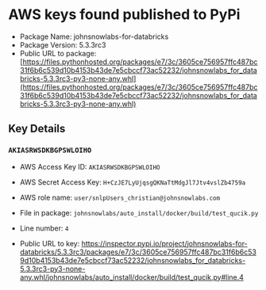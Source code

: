 # AWS keys found published to PyPi

* Package Name: johnsnowlabs-for-databricks
* Package Version: 5.3.3rc3
* Public URL to package: [https://files.pythonhosted.org/packages/e7/3c/3605ce756957ffc487bc31f6b6c539d10b4153b43de7e5cbccf73ac52232/johnsnowlabs_for_databricks-5.3.3rc3-py3-none-any.whl](https://files.pythonhosted.org/packages/e7/3c/3605ce756957ffc487bc31f6b6c539d10b4153b43de7e5cbccf73ac52232/johnsnowlabs_for_databricks-5.3.3rc3-py3-none-any.whl)

## Key Details

### `AKIASRWSDKBGPSWLOIHO`

* AWS Access Key ID: `AKIASRWSDKBGPSWLOIHO`
* AWS Secret Access Key: `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` 
* AWS role name: `user/snlpUsers_christian@johnsnowlabs.com`
* File in package: `johnsnowlabs/auto_install/docker/build/test_qucik.py`
* Line number: `4`

* Public URL to key: https://inspector.pypi.io/project/johnsnowlabs-for-databricks/5.3.3rc3/packages/e7/3c/3605ce756957ffc487bc31f6b6c539d10b4153b43de7e5cbccf73ac52232/johnsnowlabs_for_databricks-5.3.3rc3-py3-none-any.whl/johnsnowlabs/auto_install/docker/build/test_qucik.py#line.4



